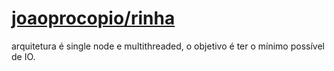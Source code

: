 # [joaoprocopio/rinha](https://github.com/joaoprocopio/rinha)

arquitetura é single node e multithreaded, o objetivo é ter o mínimo possível de IO.
